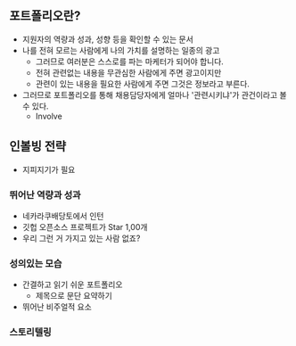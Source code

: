 
## 포트폴리오란?

- 지원자의 역량과 성과, 성향 등을 확인할 수 있는 문서
- 나를 전혀 모르는 사람에게 나의 가치를 설명하는 일종의 광고
	- 그러므로 여러분은 스스로를 파는 마케터가 되어야 합니다.
	- 전혀 관련없는 내용을 무관심한 사람에게 주면 광고이지만
	- 관련이 있는 내용을 필요한 사람에게 주면 그것은 정보라고 부른다.
- 그러므로 포트폴리오를 통해 채용담당자에게 얼마나 '관련시키냐'가 관건이라고 볼 수 있다.
	- Involve

## 인볼빙 전략

- 지피지기가 필요

### 뛰어난 역량과 성과

- 네카라쿠배당토에서 인턴
- 깃헙 오픈소스 프로젝트가  Star 1,00개
- 우리 그런 거 가지고 있는 사람 없죠?

### 성의있는 모습

- 간결하고 읽기 쉬운 포트폴리오
	- 제목으로 문단 요약하기
- 뛰어난 비주얼적 요소

### 스토리텔링